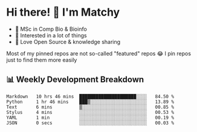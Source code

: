 # Hi there! 👋 I'm Matchy

- 🧬 MSc in Comp Bio & Bioinfo
- 🎈 Interested in a lot of things
- 💜 Love Open Source & knowledge sharing

Most of my pinned repos are not so-called "featured" repos 😂 I pin repos just to find them more easily

## 📊 Weekly Development Breakdown

<!--START_SECTION:waka-->

```text
Markdown   10 hrs 46 mins  █████████████████████░░░░   84.50 %
Python     1 hr 46 mins    ███▒░░░░░░░░░░░░░░░░░░░░░   13.89 %
Text       6 mins          ▒░░░░░░░░░░░░░░░░░░░░░░░░   00.85 %
Stylus     4 mins          ░░░░░░░░░░░░░░░░░░░░░░░░░   00.53 %
YAML       1 min           ░░░░░░░░░░░░░░░░░░░░░░░░░   00.19 %
JSON       0 secs          ░░░░░░░░░░░░░░░░░░░░░░░░░   00.03 %
```

<!--END_SECTION:waka-->
